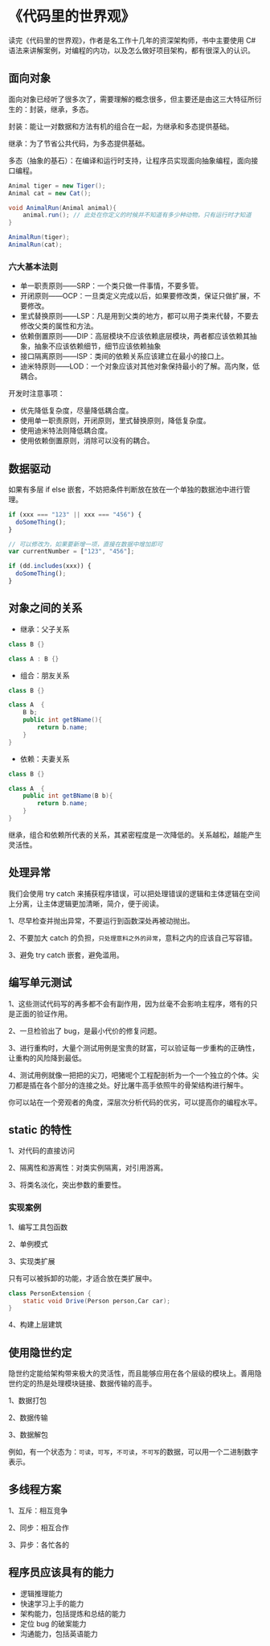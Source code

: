 # 《代码里的世界观》

读完《代码里的世界观》，作者是名工作十几年的资深架构师，书中主要使用 C# 语法来讲解案例，对编程的内功，以及怎么做好项目架构，都有很深入的认识。

## 面向对象

面向对象已经听了很多次了，需要理解的概念很多，但主要还是由这三大特征所衍生的：封装，继承，多态。

封装：能让一对数据和方法有机的组合在一起，为继承和多态提供基础。

继承：为了节省公共代码，为多态提供基础。

多态（抽象的基石）：在编译和运行时支持，让程序员实现面向抽象编程，面向接口编程。

```java
Animal tiger = new Tiger();
Animal cat = new Cat();

void AnimalRun(Animal animal){
    animal.run(); // 此处在你定义的时候并不知道有多少种动物，只有运行时才知道
}

AnimalRun(tiger);
AnimalRun(cat);
```

### 六大基本法则

- 单一职责原则——SRP：一个类只做一件事情，不要多管。
- 开闭原则——OCP：一旦类定义完成以后，如果要修改类，保证只做扩展，不要修改。
- 里式替换原则——LSP：凡是用到父类的地方，都可以用子类来代替，不要去修改父类的属性和方法。
- 依赖倒置原则——DIP：高层模块不应该依赖底层模块，两者都应该依赖其抽象，抽象不应该依赖细节，细节应该依赖抽象
- 接口隔离原则——ISP：类间的依赖关系应该建立在最小的接口上。
- 迪米特原则——LOD：一个对象应该对其他对象保持最小的了解。高内聚，低耦合。

开发时注意事项：

- 优先降低复杂度，尽量降低耦合度。
- 使用单一职责原则，开闭原则，里式替换原则，降低复杂度。
- 使用迪米特法则降低耦合度。
- 使用依赖倒置原则，消除可以没有的耦合。

## 数据驱动

如果有多层 if else 嵌套，不妨把条件判断放在放在一个单独的数据池中进行管理。

```js
if (xxx === "123" || xxx === "456") {
  doSomeThing();
}

// 可以修改为，如果要新增一项，直接在数据中增加即可
var currentNumber = ["123", "456"];

if (dd.includes(xxx)) {
  doSomeThing();
}
```

## 对象之间的关系

- 继承：父子关系

```java
class B {}

class A : B {}
```

- 组合：朋友关系

```java
class B {}

class A  {
    B b;
    public int getBName(){
        return b.name;
    }
}
```

- 依赖：夫妻关系

```java
class B {}

class A  {
    public int getBName(B b){
        return b.name;
    }
}

```

继承，组合和依赖所代表的关系，其紧密程度是一次降低的。关系越松，越能产生灵活性。

## 处理异常

我们会使用 try catch 来捕获程序错误，可以把处理错误的逻辑和主体逻辑在空间上分离，让主体逻辑更加清晰，简介，便于阅读。

1、尽早检查并抛出异常，不要运行到函数深处再被动抛出。

2、不要加大 catch 的负担，`只处理意料之外的异常`，意料之内的应该自己写容错。

3、避免 try catch 嵌套，避免滥用。

## 编写单元测试

1、这些测试代码写的再多都不会有副作用，因为丝毫不会影响主程序，塔有的只是正面的验证作用。

2、一旦检验出了 bug，是最小代价的修复问题。

3、进行重构时，大量个测试用例是宝贵的财富，可以验证每一步重构的正确性，让重构的风险降到最低。

4、测试用例就像一把把的尖刀，吧猪呢个工程配剖析为一个一个独立的个体。尖刀都是插在各个部分的连接之处。好比屠牛高手依照牛的骨架结构进行解牛。

你可以站在一个旁观者的角度，深层次分析代码的优劣，可以提高你的编程水平。

## static 的特性

1、对代码的直接访问

2、隔离性和游离性：对类实例隔离，对引用游离。

3、将类名淡化，突出参数的重要性。

### 实现案例

1、编写工具包函数

2、单例模式

3、实现类扩展

只有可以被拆卸的功能，才适合放在类扩展中。

```java
class PersonExtension {
    static void Drive(Person person,Car car);
}
```

4、构建上层建筑

## 使用隐世约定

隐世约定能给架构带来极大的灵活性，而且能够应用在各个层级的模块上。善用隐世约定的热是处理模块链接、数据传输的高手。

1、数据打包

2、数据传输

3、数据解包

例如，有一个状态为：`可读`，`可写`，`不可读`，`不可写`的数据，可以用一个二进制数字表示。

## 多线程方案

1、互斥：相互竞争

2、同步：相互合作

3、异步：各忙各的

## 程序员应该具有的能力

- 逻辑推理能力
- 快速学习上手的能力
- 架构能力，包括提炼和总结的能力
- 定位 bug 的破案能力
- 沟通能力，包括英语能力
